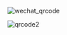 ![wechat_qrcode](http://cdn.jayh.club/uPic/wechat_qrcodeKkPxBh.jpg)

![qrcode2](http://cdn.jayh.club/uPic/qrcode28EYPSJ.jpg)
